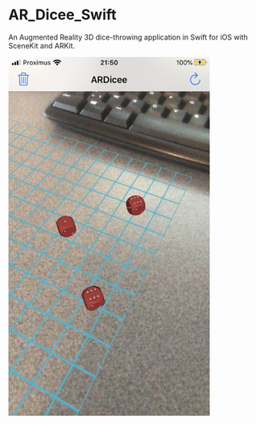 # AR_Dicee_Swift
An Augmented Reality 3D dice-throwing application in Swift for iOS with SceneKit and ARKit.  

<img src="IMG_8468.PNG" alt="App_screenshot" style="float: left; margin-right: 10px;" width="400"/> 

